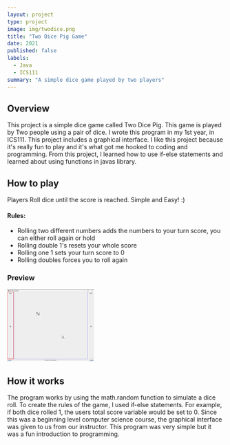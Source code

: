 ```yaml
---
layout: project
type: project
image: img/twodice.png
title: "Two Dice Pig Game"
date: 2021
published: false
labels:
  - Java
  - ICS111
summary: "A simple dice game played by two players"
---
```


## Overview

This project is a simple dice game called Two Dice Pig. This game is played by Two people using a pair of dice. I wrote this program in my 1st year, in ICS111. This project includes a graphical interface. I like this project because it's really fun to play and it's what got me hooked to coding and programming. From this project, I learned how to use if-else statements and learned about using functions in javas library. 

## How to play

Players Roll dice until the score is reached. Simple and Easy! :)

#### Rules: 
- Rolling two different numbers adds the numbers to your turn score, you can either roll again or hold
- Rolling double 1's resets your whole score
- Rolling one 1 sets your turn score to 0
- Rolling doubles forces you to roll again

### Preview

<img alt="picture" src="../img/twodicepig.png" style="width: 40%; height: 40%">

## How it works

The program works by using the math.random function to simulate a dice roll. To create the rules of the game, I used if-else statements. For example, if both dice rolled 1, the users total score variable would be set to 0. Since this was a beginning level computer science course, the graphical interface was given to us from our instructor. This program was very simple but it was a fun introduction to programming.


